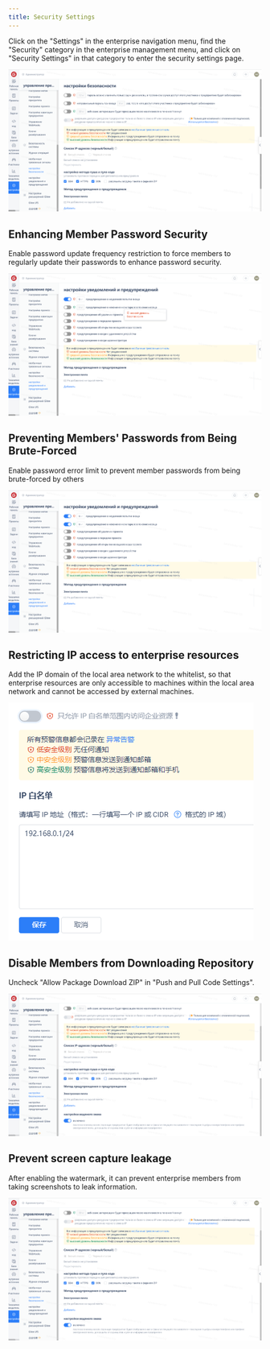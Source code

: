 ```yaml
---
title: Security Settings
---
```


Click on the "Settings" in the enterprise navigation menu, find the "Security" category in the enterprise management menu, and click on "Security Settings" in that category to enter the security settings page.

![Image Description](assets/image393.png)

## Enhancing Member Password Security

Enable password update frequency restriction to force members to regularly update their passwords to enhance password security.

![Image Description](assets/image394.png)

## Preventing Members' Passwords from Being Brute-Forced

Enable password error limit to prevent member passwords from being brute-forced by others

![Image Description](assets/image395.png)

## Restricting IP access to enterprise resources

Add the IP domain of the local area network to the whitelist, so that enterprise resources are only accessible to machines within the local area network and cannot be accessed by external machines.

![IP Whitelist](./assets/ip-whitelist.png)

## Disable Members from Downloading Repository

Uncheck "Allow Package Download ZIP" in "Push and Pull Code Settings".

![Image Description](assets/image397.png)

## Prevent screen capture leakage

After enabling the watermark, it can prevent enterprise members from taking screenshots to leak information.

![Image Description](assets/image398.png)